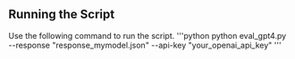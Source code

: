## Running the Script

Use the following command to run the script.
'''python
python eval_gpt4.py --response "response_mymodel.json" --api-key "your_openai_api_key"
'''
